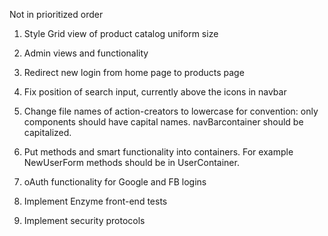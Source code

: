 Not in prioritized order


1. Style Grid view of product catalog uniform size

2. Admin views and functionality

3. Redirect new login from home page to products page

4. Fix position of search input, currently above the icons in navbar

5. Change file names of action-creators to lowercase for convention: only components should have capital names. navBarcontainer should be capitalized.

6. Put methods and smart functionality into containers. For example NewUserForm methods should be in UserContainer.

7. oAuth functionality for Google and FB logins

8. Implement Enzyme front-end tests

9. Implement security protocols
